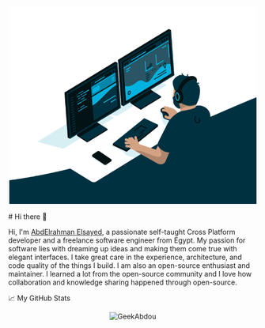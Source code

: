 <p align="center">

   <img src="https://raw.githubusercontent.com/GeekAbdou/GeekAbdou/main/code.gif" alt="programmer" width="500" height="400">
   
   <!-- <img src=" https://user-images.githubusercontent.com/43186742/103647974-ce378100-4f64-11eb-8c84-086bf7c62819.gif" alt="programmer" width="500" height="400"> -->
 
  
</p>
# Hi there 👋

Hi, I'm [AbdElrahman Elsayed](https://www.linkedin.com/in/geekabdo/), a passionate self-taught Cross Platform developer and a freelance software engineer from Egypt. My passion for software lies with dreaming up ideas and making them come true with elegant interfaces. I take great care in the experience, architecture, and code quality of the things I build.
I am also an open-source enthusiast and maintainer. I learned a lot from the open-source community and I love how collaboration and knowledge sharing happened through open-source.



📈 My GitHub Stats

<p align="center"> <img src="https://github-readme-stats.vercel.app/api?username=GeekAbdou&show_icons=true&theme=gotham" alt="GeekAbdou" />
